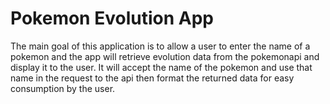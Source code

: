 # Pokemon Evolution App

The main goal of this application is to allow a user to enter the name of a pokemon and the app will retrieve evolution data from the pokemonapi and display it to the user. It will accept the name of the pokemon and use that name in the request to the api then format the returned data for easy consumption by the user.
